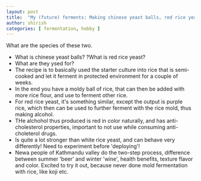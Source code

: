 ```yaml
---
layout: post
title:  "My (future) ferments: Making chinese yeast balls, red rice yeast"
author: shirish
categories: [ fermentation, hobby ]
---
```


What are the species of these two. 
* What is chinese yeast balls? ?What is red rice yeast? 
* What are they ysed for? 
* The recipe is to basically used the starter culture into rice that is semi-cooked and let it ferment in protected environment for a couple of weeks.
* In the end you have a moldy ball of rice, that can then be added with more rice flour, and use to ferment other rice.
* For red rice yeast, it's something similar, except the output is purple rice, which then can be used to further ferment with the rice mold, thus making alcohol.
* THe alchohol thus produced is red in color naturally, and has anti-cholesterol properties, important to not use while consuming anti-choleterol drugs.
* Is quite a lot stronger than white rice yeast, and can behave very differently! Need to experiment before 'deploying'!
* Newa people of Kathmandu valley do the two-step process, difference between summer 'beer' and winter 'wine', health benefits, texture flavor and color. Excited to try it out, because never done mold fermentation with rice, like koji etc.
